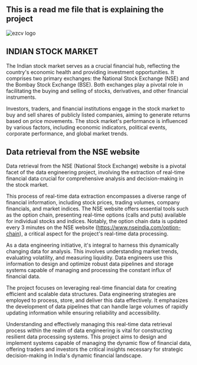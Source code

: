 ## This is a read me file that is explaining the project

![ezcv logo](https://github.com/raghav-singh-wizard/Real-Time-Financial-Data-Pipeline-and-Analytics/blob/master/Project_Architectures/project_architecture.png)


##  INDIAN STOCK MARKET

The Indian stock market serves as a crucial financial hub, reflecting the country's economic health and providing investment opportunities. It comprises two primary exchanges: the National Stock Exchange (NSE) and the Bombay Stock Exchange (BSE). Both exchanges play a pivotal role in facilitating the buying and selling of stocks, derivatives, and other financial instruments.

Investors, traders, and financial institutions engage in the stock market to buy and sell shares of publicly listed companies, aiming to generate returns based on price movements. The stock market's performance is influenced by various factors, including economic indicators, political events, corporate performance, and global market trends.

## Data retrieval from the NSE website 

Data retrieval from the NSE (National Stock Exchange) website is a pivotal facet of the data engineering project, involving the extraction of real-time financial data crucial for comprehensive analysis and decision-making in the stock market.

This process of real-time data extraction encompasses a diverse range of financial information, including stock prices, trading volumes, company financials, and market indices. The NSE website offers essential tools such as the option chain, presenting real-time options (calls and puts) available for individual stocks and indices. Notably, the option chain data is updated every 3 minutes on the NSE website (https://www.nseindia.com/option-chain), a critical aspect for the project's real-time data processing.

As a data engineering initiative, it's integral to harness this dynamically changing data for analysis. This involves understanding market trends, evaluating volatility, and measuring liquidity. Data engineers use this information to design and optimize robust data pipelines and storage systems capable of managing and processing the constant influx of financial data.

The project focuses on leveraging real-time financial data for creating efficient and scalable data structures. Data engineering strategies are employed to process, store, and deliver this data effectively. It emphasizes the development of data pipelines that can handle large volumes of rapidly updating information while ensuring reliability and accessibility.

Understanding and effectively managing this real-time data retrieval process within the realm of data engineering is vital for constructing resilient data processing systems. This project aims to design and implement systems capable of managing the dynamic flow of financial data, offering traders and investors the critical insights necessary for strategic decision-making in India's dynamic financial landscape.